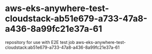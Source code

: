 # aws-eks-anywhere-test-cloudstack-ab51e679-a733-47a8-a436-8a99fc21e37a-61
repository for use with E2E test job aws-eks-anywhere-test-cloudstack:ab51e679-a733-47a8-a436-8a99fc21e37a-61
